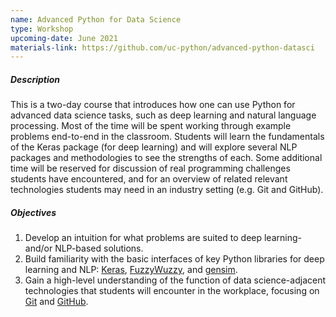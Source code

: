 ```yaml
---
name: Advanced Python for Data Science
type: Workshop
upcoming-date: June 2021
materials-link: https://github.com/uc-python/advanced-python-datasci
---
```

##### Description
This is a two-day course that introduces how one can use Python for advanced data science tasks, such as deep learning and natural language processing. 
Most of the time will be spent working through example problems end-to-end in the classroom. 
Students will learn the fundamentals of the Keras package (for deep learning) and will explore several NLP packages and methodologies to see the strengths of each. 
Some additional time will be reserved for discussion of real programming challenges students have encountered, and for an overview of related relevant technologies students may need in an industry setting (e.g. Git and GitHub).

##### Objectives
1. Develop an intuition for what problems are suited to deep learning- and/or NLP-based solutions.
2. Build familiarity with the basic interfaces of key Python libraries for deep learning and NLP: [Keras](http://keras.io), [FuzzyWuzzy](https://github.com/seatgeek/fuzzywuzzy), and [gensim](https://radimrehurek.com/gensim/).
3. Gain a high-level understanding of the function of data science-adjacent technologies that students will encounter in the workplace, focusing on [Git](https://git-scm.com) and [GitHub](https://github.com).
